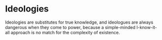 # Ideologies
Ideologies are substitutes for true knowledge, and ideologues are always dangerous when they come to power, because a simple-minded I-know-it-all approach is no match for the complexity of existence.

